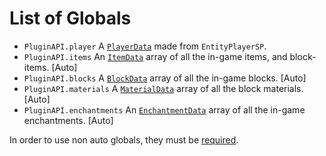 # List of Globals

- `PluginAPI.player`
    A [`PlayerData`](PlayerData.md) made from `EntityPlayerSP`.
- `PluginAPI.items`
    An [`ItemData`](ItemData.md) array of all the in-game items, and block-items. [Auto]
- `PluginAPI.blocks`
    A [`BlockData`](BlockData.md) array of all the in-game blocks. [Auto]
- `PluginAPI.materials`
    A [`MaterialData`](MaterialData.md) array of all the block materials. [Auto]
- `PluginAPI.enchantments`
    An [`EnchantmentData`](EnchantmentData.md) array of all the in-game enchantments. [Auto]

In order to use non auto globals, they must be [required](require.md).
